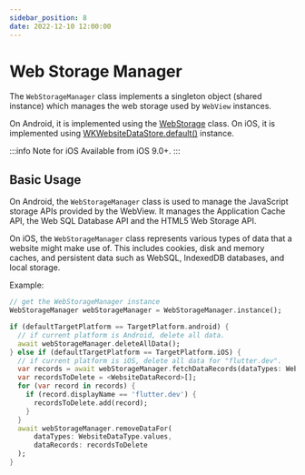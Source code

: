 ```yaml
---
sidebar_position: 8
date: 2022-12-10 12:00:00
---
```


# Web Storage Manager

The `WebStorageManager` class implements a singleton object (shared instance) which manages the web storage used by `WebView` instances.

On Android, it is implemented using the [WebStorage](https://developer.android.com/reference/android/webkit/WebStorage.html) class.
On iOS, it is implemented using [WKWebsiteDataStore.default()](https://developer.apple.com/documentation/webkit/wkwebsitedatastore) instance.

:::info Note for iOS
  Available from iOS 9.0+.
:::

## Basic Usage

On Android, the `WebStorageManager` class is used to manage the JavaScript storage APIs provided by the WebView.
It manages the Application Cache API, the Web SQL Database API and the HTML5 Web Storage API.

On iOS, the `WebStorageManager` class represents various types of data that a website might make use of.
This includes cookies, disk and memory caches, and persistent data such as WebSQL, IndexedDB databases, and local storage.

Example:
```dart
// get the WebStorageManager instance
WebStorageManager webStorageManager = WebStorageManager.instance();

if (defaultTargetPlatform == TargetPlatform.android) {
  // if current platform is Android, delete all data. 
  await webStorageManager.deleteAllData();
} else if (defaultTargetPlatform == TargetPlatform.iOS) {
  // if current platform is iOS, delete all data for "flutter.dev".
  var records = await webStorageManager.fetchDataRecords(dataTypes: WebsiteDataType.values);
  var recordsToDelete = <WebsiteDataRecord>[];
  for (var record in records) {
    if (record.displayName == 'flutter.dev') {
      recordsToDelete.add(record);
    }
  }
  await webStorageManager.removeDataFor(
      dataTypes: WebsiteDataType.values,
      dataRecords: recordsToDelete
  );
}
```

